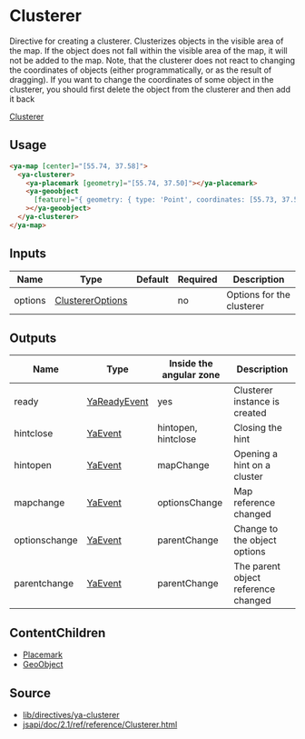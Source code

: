 # Clusterer

Directive for creating a clusterer. Clusterizes objects in the visible area of the map.
If the object does not fall within the visible area of the map, it will not be added to the map.
Note, that the clusterer does not react to changing the coordinates of objects (either programmatically,
or as the result of dragging). If you want to change the coordinates of some object in the clusterer,
you should first delete the object from the clusterer and then add it back

[Clusterer](https://placemark-clusterer.stackblitz.io ':include :type=iframe height=550px')

## Usage

```html
<ya-map [center]="[55.74, 37.58]">
  <ya-clusterer>
    <ya-placemark [geometry]="[55.74, 37.50]"></ya-placemark>
    <ya-geoobject
      [feature]="{ geometry: { type: 'Point', coordinates: [55.73, 37.52] } }"
    ></ya-geoobject>
  </ya-clusterer>
</ya-map>
```

## Inputs

| Name    | Type               | Default | Required | Description               |
| ------- | ------------------ | ------- | -------- | ------------------------- |
| options | [ClustererOptions] |         | no       | Options for the clusterer |

[clustereroptions]: https://tech.yandex.com/maps/jsapi/doc/2.1/ref/reference/Clusterer-docpage/#Clusterer__param-options

## Outputs

| Name          | Type           | Inside the angular zone | Description                         |
| ------------- | -------------- | ----------------------- | ----------------------------------- |
| ready         | [YaReadyEvent] | yes                     | Clusterer instance is created       |
| hintclose     | [YaEvent]      | hintopen, hintclose     | Closing the hint                    |
| hintopen      | [YaEvent]      | mapChange               | Opening a hint on a cluster         |
| mapchange     | [YaEvent]      | optionsChange           | Map reference changed               |
| optionschange | [YaEvent]      | parentChange            | Change to the object options        |
| parentchange  | [YaEvent]      | parentChange            | The parent object reference changed |

[yareadyevent]: interfaces/ya-ready-event.md
[yaevent]: interfaces/event.md

## ContentChildren

- [Placemark](directives/placemark.md)
- [GeoObject](directives/geoobject.md)

## Source

- [lib/directives/ya-clusterer](https://github.com/ddubrava/angular8-yandex-maps/tree/master/projects/angular8-yandex-maps/src/lib/directives/ya-clusterer)
- [jsapi/doc/2.1/ref/reference/Clusterer.html](https://yandex.ru/dev/maps/jsapi/doc/2.1/ref/reference/Clusterer.html)

